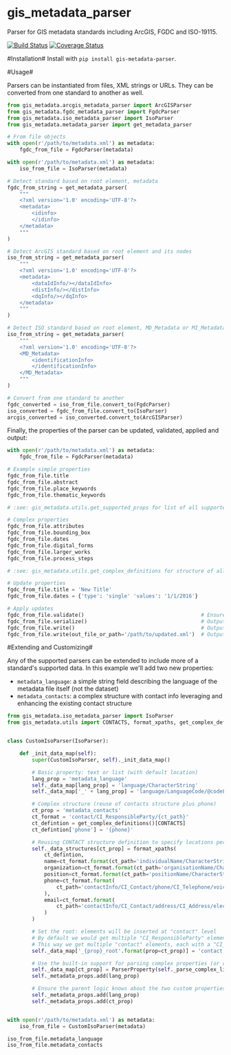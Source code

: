# gis_metadata_parser
Parser for GIS metadata standards including ArcGIS, FGDC and ISO-19115.

[![Build Status](https://travis-ci.org/consbio/gis-metadata-parser.png?branch=master)](https://travis-ci.org/consbio/gis-metadata-parser) [![Coverage Status](https://coveralls.io/repos/github/consbio/gis-metadata-parser/badge.svg?branch=master)](https://coveralls.io/github/consbio/gis-metadata-parser?branch=master)

#Installation#
Install with `pip install gis-metadata-parser`.

#Usage#

Parsers can be instantiated from files, XML strings or URLs. They can be converted from one standard to another as well.
```python
from gis_metadata.arcgis_metadata_parser import ArcGISParser
from gis_metadata.fgdc_metadata_parser import FgdcParser
from gis_metadata.iso_metadata_parser import IsoParser
from gis_metadata.metadata_parser import get_metadata_parser

# From file objects
with open(r'/path/to/metadata.xml') as metadata:
    fgdc_from_file = FgdcParser(metadata)

with open(r'/path/to/metadata.xml') as metadata:
    iso_from_file = IsoParser(metadata)

# Detect standard based on root element, metadata
fgdc_from_string = get_metadata_parser(
    """
    <?xml version='1.0' encoding='UTF-8'?>
    <metadata>
        <idinfo>
        </idinfo>
    </metadata>
    """
)

# Detect ArcGIS standard based on root element and its nodes
iso_from_string = get_metadata_parser(
    """
    <?xml version='1.0' encoding='UTF-8'?>
    <metadata>
        <dataIdInfo/></dataIdInfo>
        <distInfo/></distInfo>
        <dqInfo/></dqInfo>
    </metadata>
    """
)

# Detect ISO standard based on root element, MD_Metadata or MI_Metadata
iso_from_string = get_metadata_parser(
    """
    <?xml version='1.0' encoding='UTF-8'?>
    <MD_Metadata>
        <identificationInfo>
        </identificationInfo>
    </MD_Metadata>
    """
)

# Convert from one standard to another
fgdc_converted = iso_from_file.convert_to(FgdcParser)
iso_converted = fgdc_from_file.convert_to(IsoParser)
arcgis_converted = iso_converted.convert_to(ArcGISParser)
```

Finally, the properties of the parser can be updated, validated, applied and output:
```python
with open(r'/path/to/metadata.xml') as metadata:
    fgdc_from_file = FgdcParser(metadata)

# Example simple properties
fgdc_from_file.title
fgdc_from_file.abstract
fgdc_from_file.place_keywords
fgdc_from_file.thematic_keywords

# :see: gis_metadata.utils.get_supported_props for list of all supported properties

# Complex properties
fgdc_from_file.attributes
fgdc_from_file.bounding_box
fgdc_from_file.dates
fgdc_from_file.digital_forms
fgdc_from_file.larger_works
fgdc_from_file.process_steps

# :see: gis_metadata.utils.get_complex_definitions for structure of all complex properties

# Update properties
fgdc_from_file.title = 'New Title'
fgdc_from_file.dates = {'type': 'single' 'values': '1/1/2016'}

# Apply updates
fgdc_from_file.validate()                                      # Ensure updated properties are valid
fgdc_from_file.serialize()                                     # Output updated XML as a string
fgdc_from_file.write()                                         # Output updated XML to existing file
fgdc_from_file.write(out_file_or_path='/path/to/updated.xml')  # Output updated XML to new file
```

#Extending and Customizing#

Any of the supported parsers can be extended to include more of a standard's supported data. In this example we'll add two new properties:

* `metadata_language`: a simple string field describing the language of the metadata file itself (not the dataset)
* `metadata_contacts`: a complex structure with contact info leveraging and enhancing the existing contact structure

```python
from gis_metadata.iso_metadata_parser import IsoParser
from gis_metadata.utils import CONTACTS, format_xpaths, get_complex_definitions, ParserProperty


class CustomIsoParser(IsoParser):

    def _init_data_map(self):
        super(CustomIsoParser, self)._init_data_map()

        # Basic property: text or list (with default location)
        lang_prop = 'metadata_language'
        self._data_map[lang_prop] = 'language/CharacterString'
        self._data_map['_' + lang_prop] = 'language/LanguageCode/@codeListValue'

        # Complex structure (reuse of contacts structure plus phone)
        ct_prop = 'metadata_contacts'
        ct_format = 'contact/CI_ResponsibleParty/{ct_path}'
        ct_defintion = get_complex_definitions()[CONTACTS]
        ct_defintion['phone'] = '{phone}'

        # Reusing CONTACT structure definition to specify locations per prop
        self._data_structures[ct_prop] = format_xpaths(
            ct_defintion,
            name=ct_format.format(ct_path='individualName/CharacterString'),
            organization=ct_format.format(ct_path='organisationName/CharacterString'),
            position=ct_format.format(ct_path='positionName/CharacterString'),
            phone=ct_format.format(
                ct_path='contactInfo/CI_Contact/phone/CI_Telephone/voice/CharacterString'
            ),
            email=ct_format.format(
                ct_path='contactInfo/CI_Contact/address/CI_Address/electronicMailAddress/CharacterString'
            )
        )

        # Set the root: elements will be inserted at "contact" level
        # By default we would get multiple "CI_ResponsibleParty" elements
        # This way we get multiple "contact" elements, each with a "CI_ResponsibleParty"
        self._data_map['_{prop}_root'.format(prop=ct_prop)] = 'contact'

        # Use the built-in support for parsing complex properties (or customize a parser/updater)
        self._data_map[ct_prop] = ParserProperty(self._parse_complex_list, self._update_complex_list)
        self._metadata_props.add(lang_prop)

        # Ensure the parent logic knows about the two custom properties
        self._metadata_props.add(lang_prop)
        self._metadata_props.add(ct_prop)


with open(r'/path/to/metadata.xml') as metadata:
    iso_from_file = CustomIsoParser(metadata)

iso_from_file.metadata_language
iso_from_file.metadata_contacts
```
